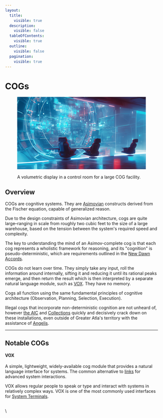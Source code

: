 ```yaml
---
layout:
  title:
    visible: true
  description:
    visible: false
  tableOfContents:
    visible: true
  outline:
    visible: false
  pagination:
    visible: true
---
```


# COGs

<figure><img src="../../.gitbook/assets/cogs-98342jh.png" alt=""><figcaption><p>A volumetric display in a control room for a large COG facility.</p></figcaption></figure>

## Overview

COGs are cognitive systems. They are [Asimovian](asimovian-architecture.md) constructs derived from the Fischer equation, capable of generalized reason.

Due to the design constraints of Asimovian architecture, cogs are quite large–ranging in scale from roughly two cubic feet to the size of a large warehouse, based on the tension between the system's required speed and complexity.

The key to understanding the mind of an Asimov-complete cog is that each cog represents a wholistic framework for reasoning, and its "cognition" is pseudo-deterministic, which are requirements outlined in the [New Dawn Accords](../gata/politics/new-dawn-accords.md).

COGs do not learn over time. They simply take any input, roll the information around internally, sifting it and reducing it until its rational peaks emerge, and then return the result which is then interpreted by a separate natural language module, such as [VOX](cogs.md#vox). They have no memory.

Cogs all function using the same fundamental principles of cognitive architecture (Observation, Planning, Selection, Execution).

Illegal cogs that incorporate non-deterministic cognition are not unheard of, however [the AIC](../gata/institutions/atlan-information-control-aic.md) and [Collections](../gata/law-and-order/collections.md) quickly and decisively crack down on these installations, even outside of Greater Atla's territory with the assistance of [Angelis](../gata/military-and-defense/angelis.md).

***

## **Notable COGs**

#### VOX

A simple, lightweight, widely-available cog module that provides a natural language interface for systems. The common alternative to [links](links.md) for advanced system interactions.

VOX allows regular people to speak or type and interact with systems in relatively complex ways. VOX is one of the most commonly used interfaces for [System Terminals](../gata/politics/the-system.md#system-terminals).

\
\
